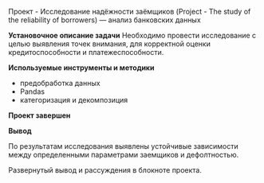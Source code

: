 Проект - Исследование надёжности заёмщиков (Project - The study of the reliability of borrowers) — анализ банковских данных

**Установочное описание задачи**
Необходимо провести исследование с целью выявления точек внимания, для корректной оценки кредитоспособности и платежеспособности.

**Используемые инструменты и методики**

  - предобработка данных
  - Pandas
  - категоризация и декомпозиция


**Проект завершен**

**Вывод** 

По результатам исследования выявлены устойчивые зависимости между определенными параметрами заемщиков и дефолтностью. 


Развернутый вывод и рассуждения в блокноте проекта. 
